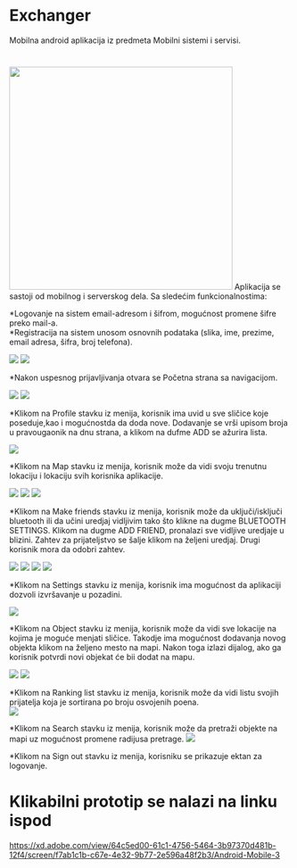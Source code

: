 # Exchanger
Mobilna android aplikacija iz predmeta Mobilni sistemi i servisi. 
#
<img src="https://user-images.githubusercontent.com/46841380/58752378-2e736080-84ae-11e9-8d41-2e9813857012.png" width="400" >
Aplikacija se sastoji od mobilnog i serverskog dela. 
Sa sledećim funkcionalnostima:

*Logovanje na sistem email-adresom i šifrom, mogućnost promene šifre preko mail-a. </br>
*Registracija na sistem unosom osnovnih podataka (slika, ime, prezime, email adresa, šifra, broj telefona).


<img src="https://user-images.githubusercontent.com/46841380/58752506-13095500-84b0-11e9-9942-067bb7258cd8.png" >
<img src="https://user-images.githubusercontent.com/46841380/58752538-b9555a80-84b0-11e9-9c36-178edfd36457.png" >

*Nakon uspesnog prijavljivanja otvara se Početna strana sa navigacijom.

<img src="https://user-images.githubusercontent.com/46841380/58752563-3e407400-84b1-11e9-8a99-c5ea4e848b8b.png">
<img src="https://user-images.githubusercontent.com/46841380/58752562-3e407400-84b1-11e9-8260-33781f7d9607.png">

*Klikom na Profile stavku iz menija, korisnik ima uvid u sve sličice koje poseduje,kao i mogućnostda da doda nove. Dodavanje se vrši upisom broja u pravougaonik na dnu strana, a klikom na dufme ADD se ažurira lista.

<img src="https://user-images.githubusercontent.com/46841380/58752597-0d147380-84b2-11e9-8dff-589aac583de4.png" >

*Klikom na Map stavku iz menija, korisnik može da vidi svoju trenutnu lokaciju i lokaciju svih korisnika aplikacije.

<img src="https://user-images.githubusercontent.com/46841380/58752643-e4d94480-84b2-11e9-9f3d-80691837a481.png" >
<img src="https://user-images.githubusercontent.com/46841380/58752659-06d2c700-84b3-11e9-9369-79fc2cb022d4.png" >
<img src="https://user-images.githubusercontent.com/46841380/58752658-06d2c700-84b3-11e9-9ea9-9e0d5ef73d15.png" >

*Klikom na Make friends stavku iz menija, korisnik može da uključi/isključi bluetooth ili da učini uredjaj vidljivim tako što klikne na dugme BLUETOOTH SETTINGS. Klikom na dugme ADD FRIEND, pronalazi sve vidljive uredjaje u blizini. Zahtev za prijateljstvo se šalje klikom na željeni uredjaj. Drugi korisnik mora da odobri zahtev.

<img src="https://user-images.githubusercontent.com/46841380/58752695-caec3180-84b3-11e9-8b31-34331970e23c.png" >
<img src="https://user-images.githubusercontent.com/46841380/58752697-cd4e8b80-84b3-11e9-9715-516c834ccc9a.png" >
<img src="https://user-images.githubusercontent.com/46841380/58752699-d0497c00-84b3-11e9-893c-95f4bb645ae8.png" >
<img src="https://user-images.githubusercontent.com/46841380/58752700-d3dd0300-84b3-11e9-9e8c-eb86cf44aeed.png" >

*Klikom na Settings stavku iz menija, korisnik ima mogućnost da aplikaciji dozvoli izvršavanje u pozadini.

<img src="https://user-images.githubusercontent.com/46841380/58752740-74332780-84b4-11e9-98fd-502dbb512032.png" >

*Klikom na Object stavku iz menija, korisnik može da vidi sve lokacije na kojima je moguće menjati sličice. Takodje ima mogućnost dodavanja novog objekta klikom na željeno mesto na mapi. Nakon toga izlazi dijalog, ako ga korisnik potvrdi novi objekat će bii dodat na mapu.

<img src= "https://user-images.githubusercontent.com/46841380/58752782-14894c00-84b5-11e9-84ac-2c0134db9a7d.png" >
<img src= "https://user-images.githubusercontent.com/46841380/58752781-14894c00-84b5-11e9-9d50-a12264861469.png" >

*Klikom na Ranking list stavku iz menija, korisnik može da vidi listu svojih prijatelja koja je sortirana po broju osvojenih poena.</br>
<img src="https://user-images.githubusercontent.com/46841380/58752818-819ce180-84b5-11e9-8094-74d98be130ef.png" >

*Klikom na Search stavku iz menija, korisnik može da pretraži objekte na mapi uz mogućnost promene radijusa pretrage.
<img src ="https://user-images.githubusercontent.com/46841380/58752840-f07a3a80-84b5-11e9-9ec5-5e8625bbf342.png" >

*Klikom na Sign out stavku iz menija, korisniku se prikazuje ektan za logovanje.


# Klikabilni prototip se nalazi na linku ispod </br>
https://xd.adobe.com/view/64c5ed00-61c1-4756-5464-3b97370d481b-12f4/screen/f7ab1c1b-c67e-4e32-9b77-2e596a48f2b3/Android-Mobile-3
#
